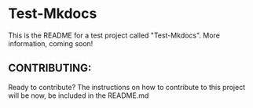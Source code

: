# Test-Mkdocs

This is the README for a test project called "Test-Mkdocs". More information, coming soon!

## CONTRIBUTING:

Ready to contribute? The instructions on how to contribute to this project will be now,
be included in the README.md


